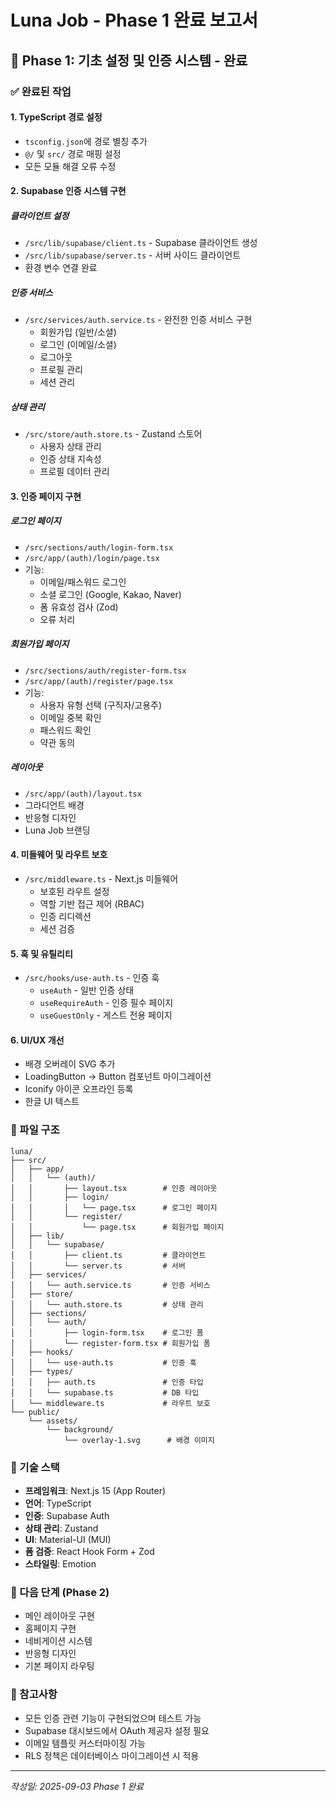 # Luna Job - Phase 1 완료 보고서

## 🎯 Phase 1: 기초 설정 및 인증 시스템 - 완료

### ✅ 완료된 작업

#### 1. **TypeScript 경로 설정**
- `tsconfig.json`에 경로 별칭 추가
- `@/` 및 `src/` 경로 매핑 설정
- 모든 모듈 해결 오류 수정

#### 2. **Supabase 인증 시스템 구현**

##### 클라이언트 설정
- `/src/lib/supabase/client.ts` - Supabase 클라이언트 생성
- `/src/lib/supabase/server.ts` - 서버 사이드 클라이언트
- 환경 변수 연결 완료

##### 인증 서비스
- `/src/services/auth.service.ts` - 완전한 인증 서비스 구현
  - 회원가입 (일반/소셜)
  - 로그인 (이메일/소셜)
  - 로그아웃
  - 프로필 관리
  - 세션 관리

##### 상태 관리
- `/src/store/auth.store.ts` - Zustand 스토어
  - 사용자 상태 관리
  - 인증 상태 지속성
  - 프로필 데이터 관리

#### 3. **인증 페이지 구현**

##### 로그인 페이지
- `/src/sections/auth/login-form.tsx`
- `/src/app/(auth)/login/page.tsx`
- 기능:
  - 이메일/패스워드 로그인
  - 소셜 로그인 (Google, Kakao, Naver)
  - 폼 유효성 검사 (Zod)
  - 오류 처리

##### 회원가입 페이지
- `/src/sections/auth/register-form.tsx`
- `/src/app/(auth)/register/page.tsx`
- 기능:
  - 사용자 유형 선택 (구직자/고용주)
  - 이메일 중복 확인
  - 패스워드 확인
  - 약관 동의

##### 레이아웃
- `/src/app/(auth)/layout.tsx`
- 그라디언트 배경
- 반응형 디자인
- Luna Job 브랜딩

#### 4. **미들웨어 및 라우트 보호**
- `/src/middleware.ts` - Next.js 미들웨어
  - 보호된 라우트 설정
  - 역할 기반 접근 제어 (RBAC)
  - 인증 리디렉션
  - 세션 검증

#### 5. **훅 및 유틸리티**
- `/src/hooks/use-auth.ts` - 인증 훅
  - `useAuth` - 일반 인증 상태
  - `useRequireAuth` - 인증 필수 페이지
  - `useGuestOnly` - 게스트 전용 페이지

#### 6. **UI/UX 개선**
- 배경 오버레이 SVG 추가
- LoadingButton → Button 컴포넌트 마이그레이션
- Iconify 아이콘 오프라인 등록
- 한글 UI 텍스트

### 📁 파일 구조
```
luna/
├── src/
│   ├── app/
│   │   └── (auth)/
│   │       ├── layout.tsx        # 인증 레이아웃
│   │       ├── login/
│   │       │   └── page.tsx      # 로그인 페이지
│   │       └── register/
│   │           └── page.tsx      # 회원가입 페이지
│   ├── lib/
│   │   └── supabase/
│   │       ├── client.ts         # 클라이언트
│   │       └── server.ts         # 서버
│   ├── services/
│   │   └── auth.service.ts       # 인증 서비스
│   ├── store/
│   │   └── auth.store.ts         # 상태 관리
│   ├── sections/
│   │   └── auth/
│   │       ├── login-form.tsx    # 로그인 폼
│   │       └── register-form.tsx # 회원가입 폼
│   ├── hooks/
│   │   └── use-auth.ts           # 인증 훅
│   ├── types/
│   │   ├── auth.ts               # 인증 타입
│   │   └── supabase.ts           # DB 타입
│   └── middleware.ts             # 라우트 보호
└── public/
    └── assets/
        └── background/
            └── overlay-1.svg      # 배경 이미지
```

### 🔧 기술 스택
- **프레임워크**: Next.js 15 (App Router)
- **언어**: TypeScript
- **인증**: Supabase Auth
- **상태 관리**: Zustand
- **UI**: Material-UI (MUI)
- **폼 검증**: React Hook Form + Zod
- **스타일링**: Emotion

### 🚀 다음 단계 (Phase 2)
- 메인 레이아웃 구현
- 홈페이지 구현
- 네비게이션 시스템
- 반응형 디자인
- 기본 페이지 라우팅

### 📝 참고사항
- 모든 인증 관련 기능이 구현되었으며 테스트 가능
- Supabase 대시보드에서 OAuth 제공자 설정 필요
- 이메일 템플릿 커스터마이징 가능
- RLS 정책은 데이터베이스 마이그레이션 시 적용

---
*작성일: 2025-09-03*
*Phase 1 완료*